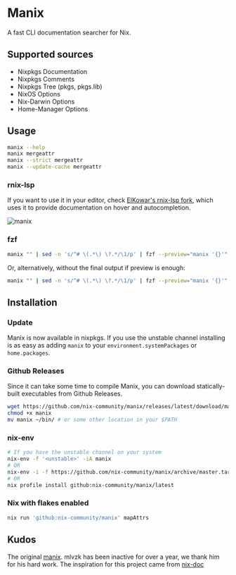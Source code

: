 # Manix

A fast CLI documentation searcher for Nix.

## Supported sources

- Nixpkgs Documentation
- Nixpkgs Comments
- Nixpkgs Tree (pkgs, pkgs.lib)
- NixOS Options
- Nix-Darwin Options
- Home-Manager Options

## Usage

```sh
manix --help
manix mergeattr
manix --strict mergeattr
manix --update-cache mergeattr
```

### rnix-lsp

If you want to use it in your editor, check [ElKowar's rnix-lsp fork](https://github.com/elkowar/rnix-lsp), which uses it to provide documentation on hover and autocompletion.

![manix](/manix.png)

### fzf

```sh
manix "" | sed -n 's/^# \(.*\) \?.*/\1/p' | fzf --preview="manix '{}'" | xargs manix
```

Or, alternatively, without the final output if preview is enough:

```sh
manix "" | sed -n 's/^# \(.*\) \?.*/\1/p' | fzf --preview="manix '{}'"
```

## Installation

### Update

Manix is now available in nixpkgs. If you use the unstable channel installing is as easy as adding `manix` to your `environment.systemPackages` or `home.packages`.

### Github Releases

Since it can take some time to compile Manix, you can download statically-built executables from Github Releases.

```sh
wget https://github.com/nix-community/manix/releases/latest/download/manix
chmod +x manix
mv manix ~/bin/ # or some other location in your $PATH
```

### nix-env

```sh
# If you have the unstable channel on your system
nix-env -f '<unstable>' -iA manix
# OR
nix-env -i -f https://github.com/nix-community/manix/archive/master.tar.gz
# OR
nix profile install github:nix-community/manix/latest
```

### Nix with flakes enabled

``` sh
nix run 'github:nix-community/manix' mapAttrs
```

## Kudos

The original [manix](https://github.com/mlvzk/manix). mlvzk has been inactive for over a year, we thank him for his hard work.
The inspiration for this project came from [nix-doc](https://github.com/lf-/nix-doc)
